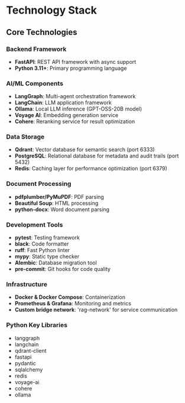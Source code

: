 # Technology Stack

## Core Technologies

### Backend Framework
- **FastAPI**: REST API framework with async support
- **Python 3.11+**: Primary programming language

### AI/ML Components
- **LangGraph**: Multi-agent orchestration framework
- **LangChain**: LLM application framework
- **Ollama**: Local LLM inference (GPT-OSS-20B model)
- **Voyage AI**: Embedding generation service
- **Cohere**: Reranking service for result optimization

### Data Storage
- **Qdrant**: Vector database for semantic search (port 6333)
- **PostgreSQL**: Relational database for metadata and audit trails (port 5432)
- **Redis**: Caching layer for performance optimization (port 6379)

### Document Processing
- **pdfplumber/PyMuPDF**: PDF parsing
- **Beautiful Soup**: HTML processing
- **python-docx**: Word document parsing

### Development Tools
- **pytest**: Testing framework
- **black**: Code formatter
- **ruff**: Fast Python linter
- **mypy**: Static type checker
- **Alembic**: Database migration tool
- **pre-commit**: Git hooks for code quality

### Infrastructure
- **Docker & Docker Compose**: Containerization
- **Prometheus & Grafana**: Monitoring and metrics
- **Custom bridge network**: 'rag-network' for service communication

### Python Key Libraries
- langgraph
- langchain
- qdrant-client
- fastapi
- pydantic
- sqlalchemy
- redis
- voyage-ai
- cohere
- ollama